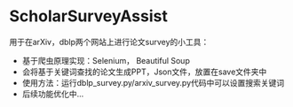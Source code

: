 # ScholarSurveyAssist

用于在arXiv，dblp两个网站上进行论文survey的小工具：
- 基于爬虫原理实现：Selenium， Beautiful Soup
- 会将基于关键词查找的论文生成PPT，Json文件，放置在save文件夹中
- 使用方法：运行dblp_survey.py/arxiv_survey.py代码中可以设置搜索关键词
- 后续功能优化中...

